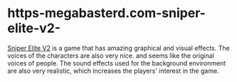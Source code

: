 # https-megabasterd.com-sniper-elite-v2-
[Sniper Elite V2](https://megabasterd.com/sniper-elite-v2/) is a game that has amazing graphical and visual effects. The voices of the characters are also very nice. and seems like the original voices of people. The sound effects used for the background environment are also very realistic, which increases the players' interest in the game.
